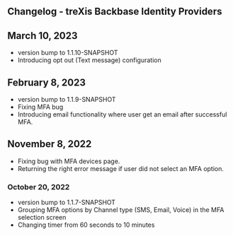 
## Changelog - treXis Backbase Identity Providers

## March 10, 2023
- version bump to 1.1.10-SNAPSHOT
- Introducing opt out (Text message) configuration

## February 8, 2023
- version bump to 1.1.9-SNAPSHOT
- Fixing MFA bug 
- Introducing email functionality where user get an email after successful MFA.

## November 8, 2022
- Fixing bug with MFA devices page.
- Returning the right error message if user did not select an MFA option.

### October 20, 2022

- version bump to 1.1.7-SNAPSHOT
- Grouping MFA options by Channel type (SMS, Email, Voice) in the MFA selection screen
- Changing timer from 60 seconds to 10 minutes

